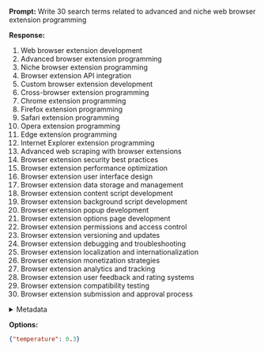 **Prompt:**
Write 30 search terms related to advanced and niche web browser extension programming

**Response:**
1. Web browser extension development
2. Advanced browser extension programming
3. Niche browser extension programming
4. Browser extension API integration
5. Custom browser extension development
6. Cross-browser extension programming
7. Chrome extension programming
8. Firefox extension programming
9. Safari extension programming
10. Opera extension programming
11. Edge extension programming
12. Internet Explorer extension programming
13. Advanced web scraping with browser extensions
14. Browser extension security best practices
15. Browser extension performance optimization
16. Browser extension user interface design
17. Browser extension data storage and management
18. Browser extension content script development
19. Browser extension background script development
20. Browser extension popup development
21. Browser extension options page development
22. Browser extension permissions and access control
23. Browser extension versioning and updates
24. Browser extension debugging and troubleshooting
25. Browser extension localization and internationalization
26. Browser extension monetization strategies
27. Browser extension analytics and tracking
28. Browser extension user feedback and rating systems
29. Browser extension compatibility testing
30. Browser extension submission and approval process

<details><summary>Metadata</summary>

- Duration: 7096 ms
- Datetime: 2023-08-27T08:33:04.130929
- Model: gpt-3.5-turbo-0613

</details>

**Options:**
```json
{"temperature": 0.3}
```

